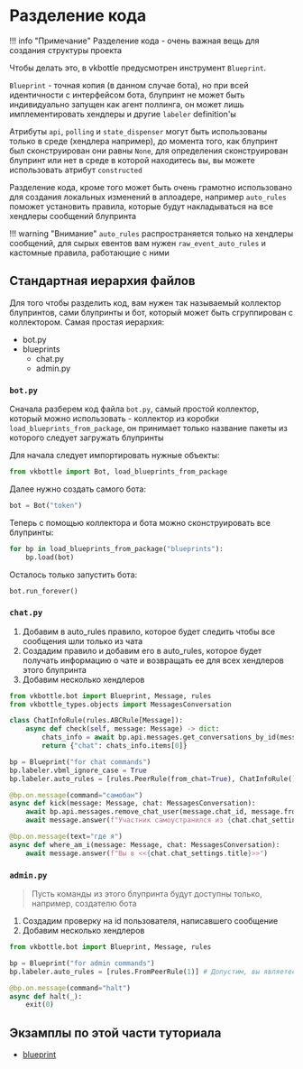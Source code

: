 # Разделение кода

!!! info "Примечание"
    Разделение кода - очень важная вещь для создания структуры проекта

Чтобы делать это, в vkbottle предусмотрен инструмент `Blueprint`.

`Blueprint` - точная копия (в данном случае бота), но при всей идентичности с интерфейсом бота, блупринт не может быть индивидуально запущен как агент поллинга, он может лишь имплементировать хендлеры и другие `labeler` definition'ы

Атрибуты `api`, `polling` и `state_dispenser` могут быть использованы только в среде (хендлера например), до момента того, как блупринт был сконструирован они равны `None`, для определения сконструирован блупринт или нет в среде в которой находитесь вы, вы можете использовать атрибут `constructed`

Разделение кода, кроме того может быть очень грамотно использовано для создания локальных изменений в аплоадере, например `auto_rules` поможет установить правила, которые будут накладываться на все хендлеры сообщений блупринта

!!! warning "Внимание"
    `auto_rules` распространяется только на хендлеры сообщений, для сырых евентов вам нужен `raw_event_auto_rules` и кастомные правила, работающие с ними

## Стандартная иерархия файлов

Для того чтобы разделить код, вам нужен так называемый коллектор блупринтов, сами блупринты и бот, который может быть сгруппирован с коллектором. Самая простая иерархия:

* bot.py
* blueprints
    * chat.py
    * admin.py

### `bot.py`

Сначала разберем код файла `bot.py`, самый простой коллектор, который можно использовать - коллектор из коробки `load_blueprints_from_package`, он принимает только название пакеты из которого следует загружать блупринты

Для начала следует импортировать нужные объекты:

```python
from vkbottle import Bot, load_blueprints_from_package
```

Далее нужно создать самого бота:

```python
bot = Bot("token")
```

Теперь с помощью коллектора и бота можно сконструировать все блупринты:

```python
for bp in load_blueprints_from_package("blueprints"):
    bp.load(bot)
```

Осталось только запустить бота:

```python
bot.run_forever()
```

### `chat.py`

1. Добавим в auto_rules правило, которое будет следить чтобы все сообщения шли только из чата
2. Создадим правило и добавим его в auto_rules, которое будет получать информацию о чате и возвращать ее для всех хендлеров этого блупринта
3. Добавим несколько хендлеров

```python
from vkbottle.bot import Blueprint, Message, rules
from vkbottle_types.objects import MessagesConversation

class ChatInfoRule(rules.ABCRule[Message]):
    async def check(self, message: Message) -> dict:
        chats_info = await bp.api.messages.get_conversations_by_id(message.peer_id)
        return {"chat": chats_info.items[0]}

bp = Blueprint("for chat commands")
bp.labeler.vbml_ignore_case = True
bp.labeler.auto_rules = [rules.PeerRule(from_chat=True), ChatInfoRule()]

@bp.on.message(command="самобан")
async def kick(message: Message, chat: MessagesConversation):
    await bp.api.messages.remove_chat_user(message.chat_id, message.from_id)
    await message.answer(f"Участник самоустранился из {chat.chat_settings.title} по собственному желанию")

@bp.on.message(text="где я")
async def where_am_i(message: Message, chat: MessagesConversation):
    await message.answer(f"Вы в <<{chat.chat_settings.title}>>")
```

### `admin.py`

> Пусть команды из этого блупринта будут доступны только, например, создателю бота

1. Создадим проверку на id пользователя, написавшего сообщение
2. Добавим несколько хендлеров

<!-- todo сегодня не первое апреля, можно сделать пример с рассылкой -->

```python
from vkbottle.bot import Blueprint, Message, rules

bp = Blueprint("for admin commands")
bp.labeler.auto_rules = [rules.FromPeerRule(1)] # Допустим, вы являетесь Павлом Дуровым

@bp.on.message(command="halt")
async def halt(_):
    exit(0)
```

## Экзамплы по этой части туториала

* [blueprint](https://github.com/vkbottle/vkbottle/tree/master/examples/high-level/blueprint.py)
